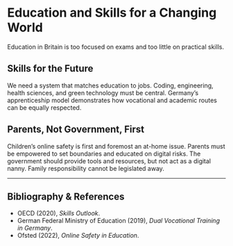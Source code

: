 # Education and Skills for a Changing World

Education in Britain is too focused on exams and too little on practical skills.

## Skills for the Future
We need a system that matches education to jobs. Coding, engineering, health sciences, and green technology must be central. Germany’s apprenticeship model demonstrates how vocational and academic routes can be equally respected.

## Parents, Not Government, First
Children’s online safety is first and foremost an at-home issue. Parents must be empowered to set boundaries and educated on digital risks. The government should provide tools and resources, but not act as a digital nanny. Family responsibility cannot be legislated away.

---

## Bibliography & References
- OECD (2020), *Skills Outlook*.  
- German Federal Ministry of Education (2019), *Dual Vocational Training in Germany*.  
- Ofsted (2022), *Online Safety in Education*.  